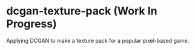# dcgan-texture-pack (Work In Progress)
Applying DCGAN to make a texture pack for a popular pixel-based game.
